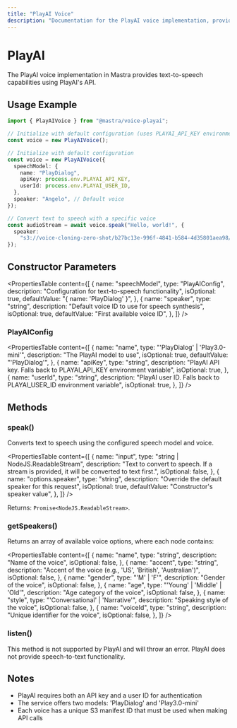```yaml
---
title: "PlayAI Voice"
description: "Documentation for the PlayAI voice implementation, providing text-to-speech capabilities."
---
```


# PlayAI

The PlayAI voice implementation in Mastra provides text-to-speech capabilities using PlayAI's API.

## Usage Example

```typescript
import { PlayAIVoice } from "@mastra/voice-playai";

// Initialize with default configuration (uses PLAYAI_API_KEY environment variable and PLAYAI_USER_ID environment variable)
const voice = new PlayAIVoice();

// Initialize with default configuration
const voice = new PlayAIVoice({
  speechModel: {
    name: "PlayDialog",
    apiKey: process.env.PLAYAI_API_KEY,
    userId: process.env.PLAYAI_USER_ID,
  },
  speaker: "Angelo", // Default voice
});

// Convert text to speech with a specific voice
const audioStream = await voice.speak("Hello, world!", {
  speaker:
    "s3://voice-cloning-zero-shot/b27bc13e-996f-4841-b584-4d35801aea98/original/manifest.json", // Dexter voice
});
```

## Constructor Parameters

<PropertiesTable
content={[
{
name: "speechModel",
type: "PlayAIConfig",
description: "Configuration for text-to-speech functionality",
isOptional: true,
defaultValue: "{ name: 'PlayDialog' }",
},
{
name: "speaker",
type: "string",
description: "Default voice ID to use for speech synthesis",
isOptional: true,
defaultValue: "First available voice ID",
},
]}
/>

### PlayAIConfig

<PropertiesTable
content={[
{
name: "name",
type: "'PlayDialog' | 'Play3.0-mini'",
description: "The PlayAI model to use",
isOptional: true,
defaultValue: "'PlayDialog'",
},
{
name: "apiKey",
type: "string",
description:
"PlayAI API key. Falls back to PLAYAI_API_KEY environment variable",
isOptional: true,
},
{
name: "userId",
type: "string",
description:
"PlayAI user ID. Falls back to PLAYAI_USER_ID environment variable",
isOptional: true,
},
]}
/>

## Methods

### speak()

Converts text to speech using the configured speech model and voice.

<PropertiesTable
content={[
{
name: "input",
type: "string | NodeJS.ReadableStream",
description:
"Text to convert to speech. If a stream is provided, it will be converted to text first.",
isOptional: false,
},
{
name: "options.speaker",
type: "string",
description: "Override the default speaker for this request",
isOptional: true,
defaultValue: "Constructor's speaker value",
},
]}
/>

Returns: `Promise<NodeJS.ReadableStream>`.

### getSpeakers()

Returns an array of available voice options, where each node contains:

<PropertiesTable
content={[
{
name: "name",
type: "string",
description: "Name of the voice",
isOptional: false,
},
{
name: "accent",
type: "string",
description: "Accent of the voice (e.g., 'US', 'British', 'Australian')",
isOptional: false,
},
{
name: "gender",
type: "'M' | 'F'",
description: "Gender of the voice",
isOptional: false,
},
{
name: "age",
type: "'Young' | 'Middle' | 'Old'",
description: "Age category of the voice",
isOptional: false,
},
{
name: "style",
type: "'Conversational' | 'Narrative'",
description: "Speaking style of the voice",
isOptional: false,
},
{
name: "voiceId",
type: "string",
description: "Unique identifier for the voice",
isOptional: false,
},
]}
/>

### listen()

This method is not supported by PlayAI and will throw an error. PlayAI does not provide speech-to-text functionality.

## Notes

- PlayAI requires both an API key and a user ID for authentication
- The service offers two models: 'PlayDialog' and 'Play3.0-mini'
- Each voice has a unique S3 manifest ID that must be used when making API calls
